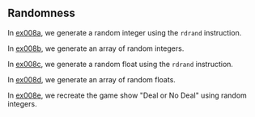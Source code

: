 ## Randomness

In [ex008a](ex008a_random_int), we generate a random integer using the `rdrand` instruction.

In [ex008b](ex008b_random_int_array), we generate an array of random integers.

In [ex008c](ex008c_random_float), we generate a random float using the `rdrand` instruction.

In [ex008d](ex008d_random_float_array), we generate an array of random floats.

In [ex008e](ex008e_deal_or_no_deal), we recreate the game show "Deal or No Deal" using random integers.

